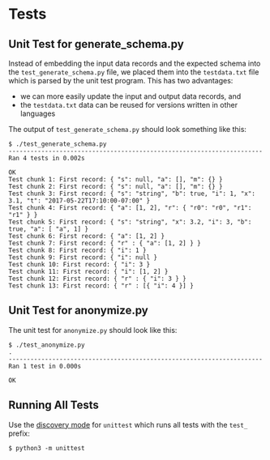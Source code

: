 # Tests

## Unit Test for generate_schema.py

Instead of embedding the input data records and the expected schema into
the `test_generate_schema.py` file, we placed them into the `testdata.txt`
file which is parsed by the unit test program.  This has two advantages:

* we can more easily update the input and output data records, and 
* the `testdata.txt` data can be reused for versions written in other languages

The output of `test_generate_schema.py` should look something like this:

```
$ ./test_generate_schema.py
----------------------------------------------------------------------
Ran 4 tests in 0.002s

OK
Test chunk 1: First record: { "s": null, "a": [], "m": {} }
Test chunk 2: First record: { "s": null, "a": [], "m": {} }
Test chunk 3: First record: { "s": "string", "b": true, "i": 1, "x": 3.1, "t": "2017-05-22T17:10:00-07:00" }
Test chunk 4: First record: { "a": [1, 2], "r": { "r0": "r0", "r1": "r1" } }
Test chunk 5: First record: { "s": "string", "x": 3.2, "i": 3, "b": true, "a": [ "a", 1] }
Test chunk 6: First record: { "a": [1, 2] }
Test chunk 7: First record: { "r" : { "a": [1, 2] } }
Test chunk 8: First record: { "i": 1 }
Test chunk 9: First record: { "i": null }
Test chunk 10: First record: { "i": 3 }
Test chunk 11: First record: { "i": [1, 2] }
Test chunk 12: First record: { "r" : { "i": 3 } }
Test chunk 13: First record: { "r" : [{ "i": 4 }] }
```

## Unit Test for anonymize.py

The unit test for `anonymize.py` should look like this:
```
$ ./test_anonymize.py
.
----------------------------------------------------------------------
Ran 1 test in 0.000s

OK
```

## Running All Tests

Use the
[discovery mode](https://docs.python.org/3/library/unittest.html)
for `unittest` which runs all tests with the `test_` prefix:
```
$ python3 -m unittest
```
